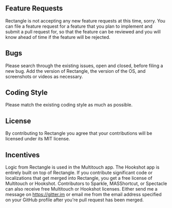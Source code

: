 ## Feature Requests
Rectangle is not accepting any new feature requests at this time, sorry. You can file a feature request for a feature that you plan to implement and submit a pull request for, so that the feature can be reviewed and you will know ahead of time if the feature will be rejected.  

## Bugs
Please search through the existing issues, open and closed, before filing a new bug.
Add the version of Rectangle, the version of the OS, and screenshots or videos as necessary.

## Coding Style
Please match the existing coding style as much as possible.

## License
By contributing to Rectangle you agree that your contributions will be licensed under its MIT license.

## Incentives
Logic from Rectangle is used in the Multitouch app. The Hookshot app is entirely built on top of Rectangle. If you contribute significant code or localizations that get merged into Rectangle, you get a free license of Multitouch or Hookshot. Contributors to Sparkle, MASShortcut, or Spectacle can also receive free Multitouch or Hookshot licenses. Either send me a message on https://gitter.im or email me from the email address specified on your GitHub profile after you're pull request has been merged.
